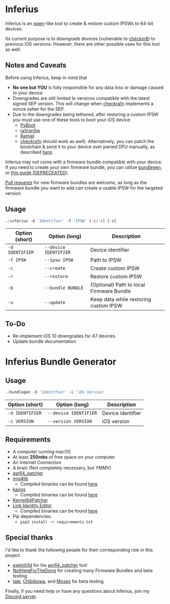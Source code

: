 # Inferius
Inferius is an [xpwn](https://github.com/m1stadev/xpwn)-like tool to create & restore custom IPSWs to 64-bit devices.

Its current purpose is to downgrade devices (vulnerable to [checkm8](https://github.com/axi0mX/ipwndfu)) to previous iOS versions. However, there are other possible uses for this tool as well.

## Notes and Caveats
Before using Inferius, keep in mind that
- **No one but YOU** is fully responsible for any data loss or damage caused to your device
- Downgrades are still limited to versions compatible with the latest signed SEP version. This will change when [checkra1n](https://checkra.in/) implements a nonce setter for the SEP.
- Due to the downgrades being tethered, after restoring a custom IPSW you must use one of these tools to boot your iOS device:
    - [PyBoot](https://github.com/MatthewPierson/PyBoot)
    - [ra1nsn0w](https://github.com/tihmstar/ra1nsn0w)
    - [Ramiel](https://ramiel.app/)
    - [checkra1n](https://checkra.i/n) should work as well).
    Alternatively, you can patch the bootchain & send it to your device over pwned DFU manually, as described [here](https://dualbootfun.github.io/).

Inferius may not come with a firmware bundle compatible with your device. If you need to create your own firmware bundle, you can utilize [bundlegen](https://github.com/m1stadev/Inferius/blob/rewrite/bundlegen), or [this guide (DEPRECEATED)](https://github.com/m1stadev/Inferius/wiki/Creating-your-own-Firmware-Bundles).

[Pull requests](https://github.com/m1stadev/inferius-ext/compare) for new firmware bundles are welcome, as long as the firmware bundle you want to add can create a usable IPSW for the targeted version.

## Usage
```py
./inferius -d 'Identifier' -f 'IPSW' [-c/-r] [-v]
```

| Option (short) | Option (long) | Description |
|----------------|---------------|-------------|
| `-d IDENTIFIER` | `--device IDENTIFIER` | Device identifier |
| `-f IPSW` | `--ipsw IPSW` | Path to IPSW |
| `-c` | `--create` | Create custom IPSW |
| `-r` | `--restore` | Restore custom IPSW |
| `-b` | `--bundle BUNDLE` | (Optional) Path to local Firmware Bundle |
| `-u` | `--update` | Keep data while restoring custom IPSW |

## To-Do
- Re-implement iOS 10 downgrades for A7 devices.
- Update bundle documentation

# Inferius Bundle Generator

## Usage
```py
./bundlegen -d 'Identifier' -i 'iOS Version'
```

| Option (short) | Option (long) | Description |
|----------------|---------------|-------------|
| `-d IDENTIFIER` | `--device IDENTIFIER` | Device identifier |
| `-i VERSION` | `--version VERSION` | iOS version |

## Requirements
- A computer running macOS
- At least **250mbs** of free space on your computer
- An Internet Connection
- A brain (Not completely necessary, but YMMV)
- [asr64_patcher](https://github.com/exploit3dguy/asr64_patcher)
- [img4lib](https://github.com/xerub/img4lib)
    - Compiled binaries can be found [here](https://github.com/xerub/img4lib/releases)
- [kairos](https://github.com/dayt0n/kairos)
    - Compiled binaries can be found [here](https://github.com/dayt0n/kairos/releases)
- [Kernel64Patcher](https://github.com/Ralph0045/Kernel64Patcher)
- [Link Identity Editor](https://github.com/sbingner/ldid)
    - Compiled binaries can be found [here](https://github.com/sbingner/ldid/releases)
- Pip dependencies:
    - `pip3 install -r requirements.txt`

## Special thanks
I'd like to thank the following people for their corresponding role in this project
- [exploit3d](https://twitter.com/exploit3dguy) for his [asr64_patcher](https://github.com/exploit3dguy/asr64_patcher) tool
- [NotHereForTheDong](https://github.com/NotHereForTheDong) for creating many Firmware Bundles and beta testing
- [tale](https://twitter.com/aarnavtale), [Chibibowa](https://twitter.com/Chibibowa), and [Moses](https://twitter.com/MosesBuckwalter) for beta testing

Finally, if you need help or have any questions about Inferius, join my [Discord server](https://m1sta.xyz/discord).
